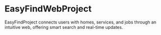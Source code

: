 # EasyFindWebProject
EasyFindProject connects users with homes, services, and jobs through an intuitive web, offering smart search and real-time updates.
